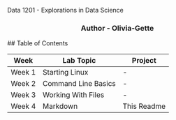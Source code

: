 Data 1201 - Explorations in Data Science
<h3 align="center">Author - Olivia-Gette</h3>
## Table of Contents

| Week   | Lab Topic            | Project        |
|--------|----------------------|----------------|
| Week 1 | Starting Linux        | -              |
| Week 2 | Command Line Basics   | -              |
| Week 3 | Working With Files    | -              |
| Week 4 | Markdown              | This Readme    |
